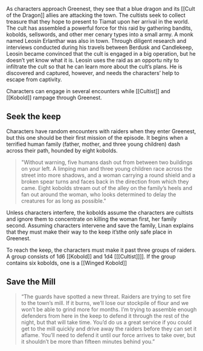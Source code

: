 As characters approach Greenest, they see that a blue dragon and its [[Cult of the Dragon]] allies are attacking the town. The cultists seek to collect treasure that they
hope to present to Tiamat upon her arrival in the world. The cult has assembled a powerful force for this raid by gathering bandits, kobolds, sellswords, and other mer
cenary types into a small army. A monk named Leosin Erlanthar was also in town. Through diligent research and interviews conducted during his travels between
Berdusk and Candlekeep, Leosin became convinced that the cult is engaged in a big operation, but he doesn’t yet know what it is. Leosin uses the raid as an opportu
nity to infiltrate the cult so that he can learn more about the cult’s plans. He is discovered and captured, however, and needs the characters’ help to escape from captivity. 

Characters can engage in several encounters while [[Cultist]] and [[Kobold]] rampage through Greenest. 

## Seek the keep

Characters have random encounters with raiders when they enter Greenest, but this one should be their first mission of the episode. It begins when a terrified human
family (father, mother, and three young children) dash across their path, hounded by eight kobolds. 

> "Without warning, five humans dash out from between two buildings on your left. A limping man and three young children race across the street into more shadows, and a woman carrying a round shield and a broken spear turns and faces back in the direction from which they came. Eight kobolds stream out of the alley on the family’s heels and fan out around the woman, who looks determined to delay the creatures for as long as possible."

Unless characters interfere, the kobolds assume the characters are cultists and ignore them to concentrate on killing the woman first, her family second. Assuming
characters intervene and save the family, Linan explains that they must make their way to the keep it’sthe only safe place in Greenest. 

To reach the keep, the characters must make it past three groups of raiders. A group consists of 1d6 [[Kobold]] and 1d4 [[[Cultist]]]]. If the group contains six kobolds, one
is a [[Winged Kobold]]


## Save the Mill

> “The guards have spotted a new threat. Raiders are trying to set fire to the town’s mill. If it burns, we’ll lose our stockpile of flour and we won’t be able to grind more for months. I’m trying to assemble enough defenders from here in the keep to defend it through the rest of the night, but that will take time. You’d do us a great service if you could get to the mill quickly and drive away the raiders before they can set it aflame. You’ll need to defend it until our force arrives to take over, but it shouldn’t be more than fifteen minutes behind you.”

